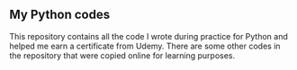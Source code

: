 ## My Python codes

This repository contains all the code I wrote during practice for Python and helped me earn a certificate from Udemy.
There are some other codes in the repository that were copied online for learning purposes.